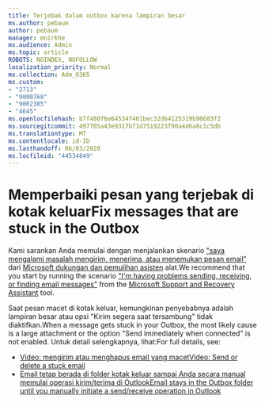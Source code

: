 ```yaml
---
title: Terjebak dalam outbox karena lampiran besar
ms.author: pebaum
author: pebaum
manager: mnirkhe
ms.audience: Admin
ms.topic: article
ROBOTS: NOINDEX, NOFOLLOW
localization_priority: Normal
ms.collection: Adm_O365
ms.custom:
- "2713"
- "9000768"
- "9002385"
- "4645"
ms.openlocfilehash: b7f480f6e64534f461bec32d64125319b90683f2
ms.sourcegitcommit: 497705a43e9317bf1d7519223f90a4d6a8c1c5db
ms.translationtype: MT
ms.contentlocale: id-ID
ms.lasthandoff: 06/03/2020
ms.locfileid: "44534849"
---
```

# <a name="fix-messages-that-are-stuck-in-the-outbox"></a><span data-ttu-id="cfd2c-102">Memperbaiki pesan yang terjebak di kotak keluar</span><span class="sxs-lookup"><span data-stu-id="cfd2c-102">Fix messages that are stuck in the Outbox</span></span>

<span data-ttu-id="cfd2c-103">Kami sarankan Anda memulai dengan menjalankan skenario ["saya mengalami masalah mengirim, menerima, atau menemukan pesan email"](https://aka.ms/SaRA-OutlookSendReceive) dari [Microsoft dukungan dan pemulihan asisten](https://diagnostics.office.com/#/) alat.</span><span class="sxs-lookup"><span data-stu-id="cfd2c-103">We recommend that you start by running the scenario ["I'm having problems sending, receiving, or finding email messages"](https://aka.ms/SaRA-OutlookSendReceive) from the [Microsoft Support and Recovery Assistant](https://diagnostics.office.com/#/) tool.</span></span>

<span data-ttu-id="cfd2c-104">Saat pesan macet di kotak keluar, kemungkinan penyebabnya adalah lampiran besar atau opsi "Kirim segera saat tersambung" tidak diaktifkan.</span><span class="sxs-lookup"><span data-stu-id="cfd2c-104">When a message gets stuck in your Outbox, the most likely cause is a large attachment or the option "Send immediately when connected" is not enabled.</span></span>
<span data-ttu-id="cfd2c-105">Untuk detail selengkapnya, lihat:</span><span class="sxs-lookup"><span data-stu-id="cfd2c-105">For full details, see:</span></span>
- [<span data-ttu-id="cfd2c-106">Video: mengirim atau menghapus email yang macet</span><span class="sxs-lookup"><span data-stu-id="cfd2c-106">Video: Send or delete a stuck email</span></span>](https://support.office.com/article/Video-Send-or-delete-an-email-stuck-in-your-outbox-26d5d34a-4e5f-444a-a9e8-44db04a94dec) 
- [<span data-ttu-id="cfd2c-107">Email tetap berada di folder kotak keluar sampai Anda secara manual memulai operasi kirim/terima di Outlook</span><span class="sxs-lookup"><span data-stu-id="cfd2c-107">Email stays in the Outbox folder until you manually initiate a send/receive operation in Outlook</span></span>](https://support.microsoft.com/help/2797572/email-stays-in-the-outbox-folder-until-you-manually-initiate-a-send-re)
